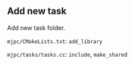 ## Add new task

Add new task folder. 

`mjpc/CMakeLists.txt`: `add_library`

`mjpc/tasks/tasks.cc`: `include`, `make_shared`